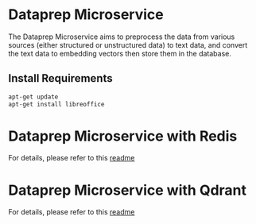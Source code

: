 # Dataprep Microservice

The Dataprep Microservice aims to preprocess the data from various sources (either structured or unstructured data) to text data, and convert the text data to embedding vectors then store them in the database.

## Install Requirements

```bash
apt-get update
apt-get install libreoffice
```

# Dataprep Microservice with Redis

For details, please refer to this [readme](redis/README.md)

# Dataprep Microservice with Qdrant

For details, please refer to this [readme](qdrant/README.md)
